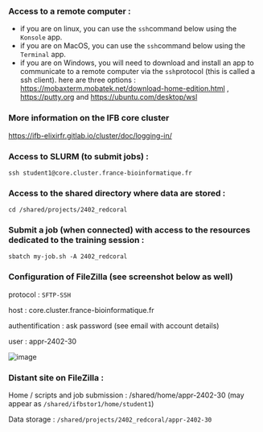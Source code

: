 ### Access to a remote computer :
 - if you are on linux, you can use the `ssh`command below using the `Konsole` app.
 - if you are on MacOS, you can use the `ssh`command below using the `Terminal` app.
 - if you are on Windows, you will need to download and install an app to communicate to a remote computer via the `ssh`protocol (this is called a ssh client). here are three options : https://mobaxterm.mobatek.net/download-home-edition.html , https://putty.org and https://ubuntu.com/desktop/wsl 

### More information on the IFB core cluster

https://ifb-elixirfr.gitlab.io/cluster/doc/logging-in/ 

### Access to SLURM (to submit jobs) :

```
ssh student1@core.cluster.france-bioinformatique.fr
```

### Access to the shared directory where data are stored :

```
cd /shared/projects/2402_redcoral
```

### Submit a job (when connected) with access to the resources dedicated to the training session :

```
sbatch my-job.sh -A 2402_redcoral
```
### Configuration of FileZilla (see screenshot below as well)

protocol : `SFTP-SSH`

host : core.cluster.france-bioinformatique.fr

authentification : ask password (see email with account details)

user : appr-2402-30

![image](https://github.com/ericpante/redcoral/assets/7203505/676f608e-3574-41ef-8d05-2aa9660843df)


### Distant site on FileZilla :

Home / scripts and job submission : /shared/home/appr-2402-30
(may appear as `/shared/ifbstor1/home/student1`)

Data storage : `/shared/projects/2402_redcoral/appr-2402-30`


